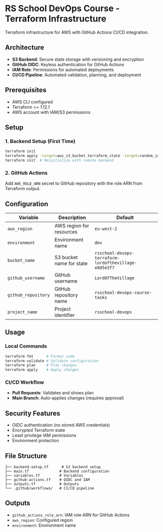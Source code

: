 # RS School DevOps Course - Terraform Infrastructure

Terraform infrastructure for AWS with GitHub Actions CI/CD integration.

## Architecture

- **S3 Backend**: Secure state storage with versioning and encryption
- **GitHub OIDC**: Keyless authentication for GitHub Actions
- **IAM Role**: Permissions for automated deployments
- **CI/CD Pipeline**: Automated validation, planning, and deployment

## Prerequisites

- AWS CLI configured
- Terraform >= 1.12.1
- AWS account with IAM/S3 permissions

## Setup

### 1. Backend Setup (First Time)

```bash
terraform init
terraform apply -target=aws_s3_bucket.terraform_state -target=random_id.bucket_suffix backend-setup.tf
terraform init  # Reinitialize with remote backend
```

### 2. GitHub Actions

Add `AWS_ROLE_ARN` secret to GitHub repository with the role ARN from Terraform output.

## Configuration

| Variable            | Description              | Default                                               |
| ------------------- | ------------------------ | ----------------------------------------------------- |
| `aws_region`        | AWS region for resources | `eu-west-2`                                           |
| `environment`       | Environment name         | `dev`                                                 |
| `bucket_name`       | S3 bucket name for state | `rsschool-devops-terraform-lordofthevillage-e8d5e3f7` |
| `github_username`   | GitHub username          | `LordOfTheVillage`                                    |
| `github_repository` | GitHub repository name   | `rsschool-devops-course-tasks`                        |
| `project_name`      | Project identifier       | `rsschool-devops`                                     |

## Usage

### Local Commands

```bash
terraform fmt      # Format code
terraform validate # Validate configuration
terraform plan     # Plan changes
terraform apply    # Apply changes
```

### CI/CD Workflow

- **Pull Requests**: Validates and shows plan
- **Main Branch**: Auto-applies changes (requires approval)

## Security Features

- OIDC authentication (no stored AWS credentials)
- Encrypted Terraform state
- Least privilege IAM permissions
- Environment protection

## File Structure

```
├── backend-setup.tf      # S3 backend setup
├── main.tf              # Backend configuration
├── variables.tf         # Variables
├── github-actions.tf    # OIDC and IAM
├── outputs.tf           # Outputs
└── .github/workflows/   # CI/CD pipeline
```

## Outputs

- `github_actions_role_arn`: IAM role ARN for GitHub Actions
- `aws_region`: Configured region
- `environment`: Environment name
